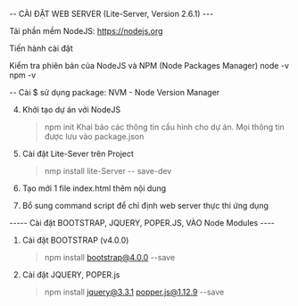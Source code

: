-- CÀI ĐẶT WEB SERVER (Lite-Server, Version 2.6.1) ---

Tải phần mềm NodeJS: https://nodejs.org

Tiến hành cài đặt

Kiểm tra phiên bản của NodeJS và NPM (Node Packages Manager)
            node -v 
            npm -v

-- Cài $ sử dụng package: NVM - Node Version Manager

4. Khởi tạo dự án với NodeJS
    > npm init 
    Khai báo các thông tin cấu hình cho dự án. Mọi thông tin được lưu vào package.json

5. Cài đặt Lite-Sever trên Project
    > nmp install lite-Server -- save-dev

6. Tạo mới 1 file index.html thêm nội dung 

7. Bổ sung command script để chỉ định web server thực thi ứng dụng 

----- Cài đặt BOOTSTRAP, JQUERY, POPER.JS, VÀO Node Modules ---- 
1. Cài đặt BOOTSTRAP (v4.0.0)
    > npm install bootstrap@4.0.0 --save

2. Cài đặt JQUERY, POPER.js
    > npm install jquery@3.3.1 popper.js@1.12.9 --save
